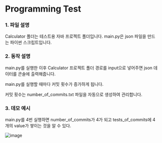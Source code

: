 # Programming Test

### 1. 파일 설명


Calculator 폴더는 테스트용 자바 프로젝트 폴더입니다.
main.py은 json 파일을 만드는 파이썬 스크립트입니다.

### 2. 동작 설명


main.py를 실행한 이후 Calculator 프로젝트 폴더 경로를 input으로 넣어주면 json 데이터를 콘솔에 출력해줍니다.


main.py를 실행할 때마다 커밋 횟수가 증가하게 됩니다.

커밋 횟수는 number_of_commits.txt 파일을 자동으로 생성하여 관리합니다.


### 3. 데모 예시

main.py를 4번 실행하면 number_of_commits가 4가 되고  tests_of_commits에 4개의 value가 쌓이는 것을 알 수 있다.


![image](https://github.com/sanghwa95/Programming-Test/assets/44187001/78387619-2f67-4fd3-a841-e07ae202a664)



